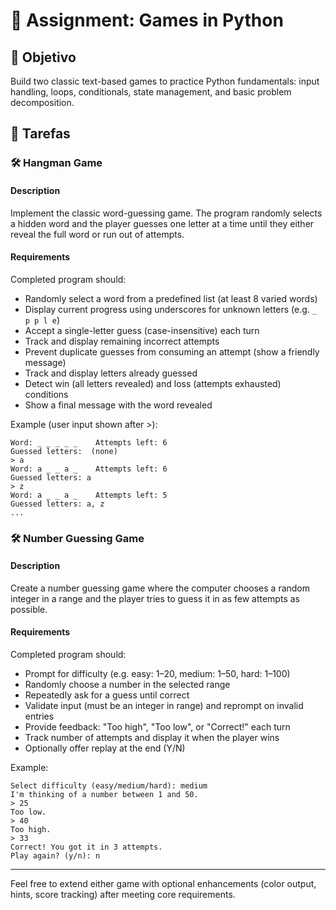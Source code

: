 
# 📘 Assignment: Games in Python

## 🎯 Objetivo

Build two classic text-based games to practice Python fundamentals: input handling, loops, conditionals, state management, and basic problem decomposition.

## 📝 Tarefas

### 🛠️ Hangman Game

#### Description
Implement the classic word-guessing game. The program randomly selects a hidden word and the player guesses one letter at a time until they either reveal the full word or run out of attempts.

#### Requirements
Completed program should:

- Randomly select a word from a predefined list (at least 8 varied words)
- Display current progress using underscores for unknown letters (e.g. `_ p p l e`)
- Accept a single-letter guess (case-insensitive) each turn
- Track and display remaining incorrect attempts
- Prevent duplicate guesses from consuming an attempt (show a friendly message)
- Track and display letters already guessed
- Detect win (all letters revealed) and loss (attempts exhausted) conditions
- Show a final message with the word revealed

Example (user input shown after >):

```
Word: _ _ _ _ _    Attempts left: 6
Guessed letters:  (none)
> a
Word: a _ _ a _    Attempts left: 6
Guessed letters: a
> z
Word: a _ _ a _    Attempts left: 5
Guessed letters: a, z
...
```

### 🛠️ Number Guessing Game

#### Description
Create a number guessing game where the computer chooses a random integer in a range and the player tries to guess it in as few attempts as possible.

#### Requirements
Completed program should:

- Prompt for difficulty (e.g. easy: 1–20, medium: 1–50, hard: 1–100)
- Randomly choose a number in the selected range
- Repeatedly ask for a guess until correct
- Validate input (must be an integer in range) and reprompt on invalid entries
- Provide feedback: "Too high", "Too low", or "Correct!" each turn
- Track number of attempts and display it when the player wins
- Optionally offer replay at the end (Y/N)

Example:
```
Select difficulty (easy/medium/hard): medium
I'm thinking of a number between 1 and 50.
> 25
Too low.
> 40
Too high.
> 33
Correct! You got it in 3 attempts.
Play again? (y/n): n
```

---

Feel free to extend either game with optional enhancements (color output, hints, score tracking) after meeting core requirements.
